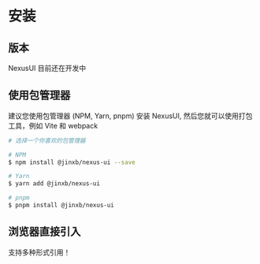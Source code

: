 # 安装

## 版本

NexusUI 目前还在开发中

## 使用包管理器

建议您使用包管理器 (NPM, Yarn, pnpm) 安装 NexusUI, 然后您就可以使用打包工具，例如 Vite 和 webpack

```bash
# 选择一个你喜欢的包管理器

# NPM
$ npm install @jinxb/nexus-ui --save

# Yarn
$ yarn add @jinxb/nexus-ui

# pnpm
$ pnpm install @jinxb/nexus-ui
```

## 浏览器直接引入

支持多种形式引用！
